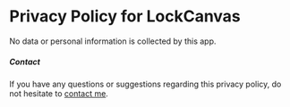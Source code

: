 # Privacy Policy for LockCanvas

No data or personal information is collected by this app.

##### Contact

If you have any questions or suggestions regarding this privacy policy, do not hesitate to [contact me](zhangqiran2025@163.com).
